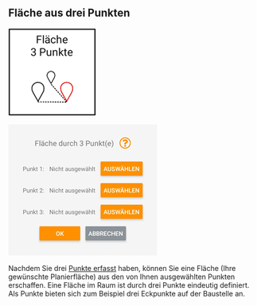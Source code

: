 ## Fläche aus drei Punkten
![Dreipunktfläche Button](../images_funktionen/3pt_plane.png)

![Dreipunktfläche Screen](../images_funktionen/3pt_plane_screen.png)

Nachdem Sie drei [Punkte erfasst](https://docs.excav.de/app/funktionen/punkte/) haben, können Sie eine Fläche (Ihre gewünschte Planierfläche) aus den von Ihnen ausgewählten Punkten erschaffen. Eine Fläche im Raum ist durch drei Punkte eindeutig definiert. Als Punkte bieten sich zum Beispiel drei Eckpunkte auf der Baustelle an. 